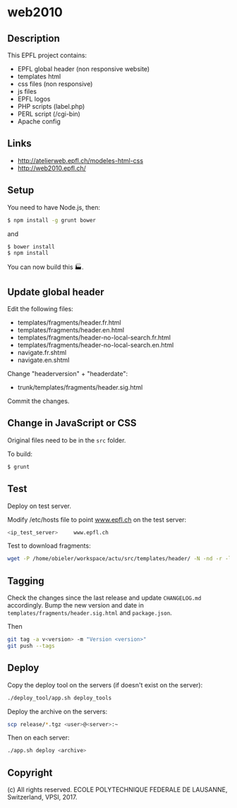 web2010
=======

Description
-----------
This EPFL project contains:
  * EPFL global header (non responsive website)
  * templates html
  * css files (non responsive)
  * js files
  * EPFL logos
  * PHP scripts (label.php)
  * PERL script (/cgi-bin)
  * Apache config

Links
-----
  * http://atelierweb.epfl.ch/modeles-html-css
  * http://web2010.epfl.ch/

Setup
-----

You need to have Node.js, then:

```bash
$ npm install -g grunt bower
```

and

```bash
$ bower install
$ npm install
```

You can now build this :factory:.

Update global header
--------------------

Edit the following files:
* templates/fragments/header.fr.html
* templates/fragments/header.en.html
* templates/fragments/header-no-local-search.fr.html
* templates/fragments/header-no-local-search.en.html
* navigate.fr.shtml
* navigate.en.shtml

Change "headerversion" + "headerdate":
* trunk/templates/fragments/header.sig.html

Commit the changes.

Change in JavaScript or CSS
---------------------------

Original files need to be in the `src` folder.

To build:

```bash
$ grunt
```

Test
----
Deploy on test server.

Modify /etc/hosts file to point www.epfl.ch on the test server:
```bash
<ip_test_server>     www.epfl.ch
```

Test to download fragments:
```bash
wget -P /home/obieler/workspace/actu/src/templates/header/ -N -nd -r -l 1 http://www.epfl.ch/templates/fragments/download-me.html
```

Tagging
-------

Check the changes since the last release and update `CHANGELOG.md` accordingly.
Bump the new version and date in `templates/fragments/header.sig.html` and `package.json`.

Then

```bash
git tag -a v<version> -m "Version <version>"
git push --tags
```

Deploy
------
Copy the deploy tool on the servers (if doesn't exist on the server):
```bash
./deploy_tool/app.sh deploy_tools
```

Deploy the archive on the servers:
```bash
scp release/*.tgz <user>@<server>:~
```

Then on each server:
```bash
./app.sh deploy <archive>
```


Copyright
---------
(c) All rights reserved. ECOLE POLYTECHNIQUE FEDERALE DE LAUSANNE, Switzerland, VPSI, 2017.
